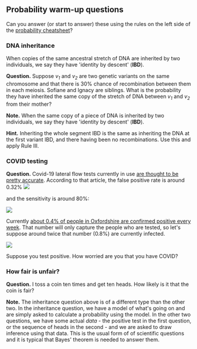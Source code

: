 ## Probability warm-up questions

Can you answer (or start to answer) these using the rules on the left side of the [probability
cheatsheet](../../notes/Probability%20cheatsheet.pdf)?

### DNA inheritance

When copies of the same ancestral stretch of DNA are inherited by two individuals, we say they have
'identity by descent' (**IBD**).

**Question.** Suppose <em>v<sub>1</sub></em> and <em>v<sub>2</sub></em> are two genetic variants on
the same chromosome and that there is 30% chance of recombination between them in each meiosis.
Sofiane and Ignacy are siblings. What is the probability they have inherited the same copy of the stretch of DNA between <em>v<sub>1</sub></em> and <em>v<sub>2</sub></em> from their mother?

**Note.** When the same copy of a piece of DNA is inherited by two individuals, we say they have 'identity by descent' (**IBD**). 

**Hint.** Inheriting the whole segment IBD is the same as inheriting the DNA at the first variant IBD, and there having been no recombinations.  Use this and apply Rule III.

### COVID testing

**Question.** Covid-19 lateral flow tests currently in use [are thought to be pretty
accurate](https://www.ox.ac.uk/news/2020-11-11-oxford-university-and-phe-confirm-lateral-flow-tests-show-high-specificity-and-are). According to that article, the false positive rate is around 0.32% 
<img src="https://render.githubusercontent.com/render/math?math=P(\text{positive}|\text{not infected}) = 0.0032">

and the sensitivity is around 80%:

<img src="https://render.githubusercontent.com/render/math?math=P(\text{positive}|\text{infected}) = 0.8">

Currently [about 0.4% of people in Oxfordshire are confirmed positive every
week](https://phdashboard.oxfordshire.gov.uk). That number will only capture the people who are
tested, so let's suppose around twice that number (0.8%) are currently infected.

<img src="https://render.githubusercontent.com/render/math?math=P(\text{infected}) = 0.004">

Suppose you test positive.  How worried are you that you have COVID?

### How fair is unfair?

**Question.** I toss a coin ten times and get ten heads.  How likely is it that the coin is fair?

**Note.** The inheritance question above is of a different type than the other two. In the
inheritance question, we have a model of what's going on and are simply asked to calculate a
probability using the model. In the other two questions, we have some actual *data* - the positive
test in the first question, or the sequence of heads in the second - and we are asked to draw inference using that data. This is the usual form of of scientific questions and it is typical that Bayes' theorem is needed to answer them.
